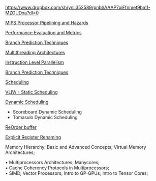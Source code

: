 https://www.dropbox.com/sh/ynll352589rpnbl/AAAP7xiFfnmet9bm1-MZOUDxa?dl=0

[MIPS Processor Pipelining and Hazards](src/01.MIPS%20Processor%20Pipelining%20and%20Hazards.md) 

[Performance Evaluation and Metrics](src/01.Performance%20Evaluation%20and%20Metrics.md)

[Branch Prediction Techniques](src/04.Branch%20Prediction%20Techniques.md) 

[Multithreading Architectures](src/02.Multithreading%20Architectures.md)

[Instruction Level Parallelism](src/03.Instruction%20Level%20Parallelism.md)

[Branch Prediction Techniques](src/04.Branch%20Prediction%20Techniques.md)

[Scheduling](src/05.Scheduling.md)

[VLIW - Static Scheduling](src/06.VLIW%20-%20Static%20Scheduling.md)

[Dynamic Scheduling](src/07.Dynamic%20Scheduling.md)
- Scoreboard Dynamic Scheduling  
- Tomasulo Dynamic Scheduling

[ReOrder buffer](src/08.ReOrder%20buffer.md) 

[Explicit Register Renaming](src/09.Explicit%20Register%20Renaming.md) 


Memory Hierarchy: Basic and Advanced Concepts; Virtual Memory Architectures;  

• Multiprocessors Architectures; Manycores;  
• Cache Coherency Protocols in Multiprocessors;  
• SIMD, Vector Processors; Intro to GP-GPUs; Intro to Tensor Cores;


